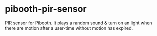 # pibooth-pir-sensor
PIR sensor for Pibooth. It plays a random sound &amp; turn on an light when there are motion after a user-time without motion has expired.
